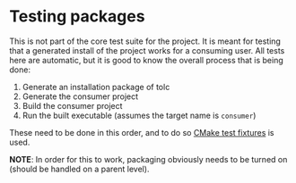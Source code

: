 # Testing packages #

This is not part of the core test suite for the project. It is meant for testing that a generated install of the project works for a consuming user. All tests here are automatic, but it is good to know the overall process that is being done:

1. Generate an installation package of tolc
2. Generate the consumer project
3. Build the consumer project
4. Run the built executable (assumes the target name is `consumer`)

These need to be done in this order, and to do so [CMake test fixtures](https://cmake.org/cmake/help/latest/prop_test/FIXTURES_REQUIRED.html) is used.

**NOTE**: In order for this to work, packaging obviously needs to be turned on (should be handled on a parent level).
